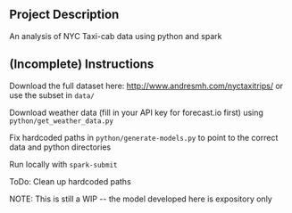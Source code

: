 ## Project Description

An analysis of NYC Taxi-cab data using python and spark

## (Incomplete) Instructions

Download the full dataset here: http://www.andresmh.com/nyctaxitrips/ or use the subset in `data/`

Download weather data (fill in your API key for forecast.io first) using `python/get_weather_data.py`

Fix hardcoded paths in `python/generate-models.py` to point to the correct data and python directories

Run locally with `spark-submit`

ToDo: Clean up hardcoded paths

NOTE: This is still a WIP -- the model developed here is expository only
